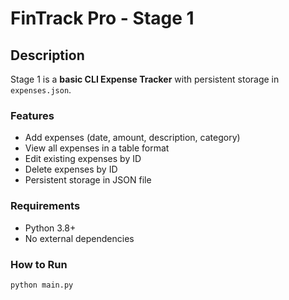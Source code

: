 # FinTrack Pro - Stage 1

## Description
Stage 1 is a **basic CLI Expense Tracker** with persistent storage in `expenses.json`.

### Features
- Add expenses (date, amount, description, category)
- View all expenses in a table format
- Edit existing expenses by ID
- Delete expenses by ID
- Persistent storage in JSON file

### Requirements
- Python 3.8+
- No external dependencies

### How to Run
```bash
python main.py
